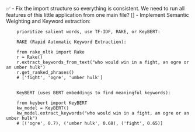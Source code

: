 ✅ - Fix the import structure so everything is consistent. We need to run all features of this little application from one main file?
[] - Implement Semantic Weighting and Keyword extraction:
```
    prioritize salient words, use TF-IDF, RAKE, or KeyBERT:

    RAKE (Rapid Automatic Keyword Extraction):

    from rake_nltk import Rake
    r = Rake()
    r.extract_keywords_from_text("who would win in a fight, an ogre or an umber hulk")
    r.get_ranked_phrases()
    # ['fight', 'ogre', 'umber hulk']


    KeyBERT (uses BERT embeddings to find meaningful keywords):

    from keybert import KeyBERT
    kw_model = KeyBERT()
    kw_model.extract_keywords("who would win in a fight, an ogre or an umber hulk")
    # [('ogre', 0.7), ('umber hulk', 0.68), ('fight', 0.65)]
```